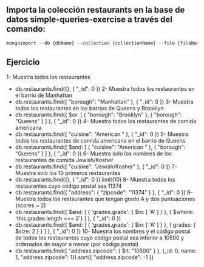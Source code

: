 ## Importa la colección restaurants en la base de datos simple-queries-exercise a través del comando:

```js
mongoimport --db {dbName} --collection {collectionName} --file {filaName}.json
```

## Ejercicio

1- Muestra todos los restaurantes
  - db.restaurants.find({}, { "_id": 0 })
2- Muestra todos los restaurantes en el barrio de Manhattan
  - db.restaurants.find({ "borough": "Manhattan" }, { "_id": 0 })
3- Muestra todos los restaurantes en los barrios de Queens y Brooklyn
  - db.restaurants.find({ $or: [ { "borough": "Brooklyn" }, { "borough": "Queens" } ] }, { "_id": 0 })
4- Muestra todos los restaurantes de comida americana
  - db.restaurants.find({ "cuisine": "American " }, { "_id": 0 })
5- Muestra todos los restaurantes de comida americana en el barrio de Queens
  - db.restaurants.find({ $and: [ { "cuisine": "American " }, { "borough": "Queens" } ] }, { "_id": 0 })
6- Muestra solo los nombres de los restaurantes de comida Jewish/Kosher
  - db.restaurants.find({ "cuisine": "Jewish/Kosher" }, { "_id": 0 })
7- Muestra solo los 10 primeros restaurantes
  - db.restaurants.find({}, { "_id": 0 }).limit(10)
8- Muestra todos los restaurantes cuyo código postal sea 11374
  - db.restaurants.find({ "address": { "zipcode": "11374" } }, { "_id": 0 })
9- Muestra todos los restaurantes que tengan grado A y dos puntuaciones (scores = 2)
  - db.restaurants.find({ $and: [ { 'grades.grade': { $in: [ 'A' ] } }, { $where: 'this.grades.length === 2'} ] }, { "_id": 0 })
  - db.restaurants.find({ $and: [ { 'grades.grade': { $in: [ 'A' ] } }, { grades: { $size: 2 } } ] }, { "_id": 0 })
10- Muestra los nombres y el código postal de todos los restaurantes cuyo código postal sea inferior a 10500 y ordenados de mayor a menor (por código postal)
  - db.restaurants.find({ "address.zipcode": { $lt: "10500" } }, {_id: 0, name: 1, "address.zipcode": 1}).sort({ "address.zipcode": -1 })